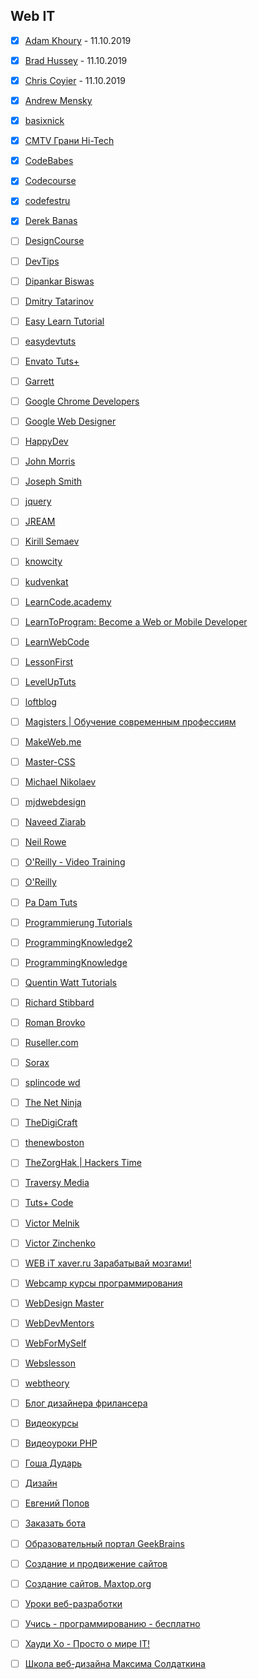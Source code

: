 ## Web IT

- [x] [Adam Khoury](https://www.youtube.com/channel/UCpzRDg0orQBZFBPzeXm1yNg) - 11.10.2019
- [x] [Brad Hussey](https://www.youtube.com/channel/UCVguiojKA6iobcySMJ5boNA) - 11.10.2019
- [x] [Chris Coyier](https://www.youtube.com/channel/UCADyUOnhyEoQqrw_RrsGleA) - 11.10.2019

- [x] [Andrew Mensky](https://www.youtube.com/channel/UCRoOYRhC4vpPWpeZ8GFMm6A)
- [x] [basixnick](https://www.youtube.com/channel/UC6hMTO-QhmYQvpNTkhha2dA)
- [x] [CMTV Грани Hi-Tech](https://www.youtube.com/channel/UC5dqkmvoovlmFsFZ3ACAVTw)
- [x] [CodeBabes](https://www.youtube.com/channel/UCVg4DAiKW5WgPKKbQAJ89MA)
- [x] [Codecourse](https://www.youtube.com/channel/UCpOIUW62tnJTtpWFABxWZ8g)
- [x] [codefestru](https://www.youtube.com/channel/UCH8zwr3rJOcgCApR_5z31cw)
- [x] [Derek Banas](https://www.youtube.com/channel/UCwRXb5dUK4cvsHbx-rGzSgw)
- [ ] [DesignCourse](https://www.youtube.com/channel/UCVyRiMvfUNMA1UPlDPzG5Ow)
- [ ] [DevTips](https://www.youtube.com/channel/UCyIe-61Y8C4_o-zZCtO4ETQ)
- [ ] [Dipankar Biswas](https://www.youtube.com/channel/UCVmP2ZiGYCJT1cuFSiF8dNQ)
- [ ] [Dmitry Tatarinov](https://www.youtube.com/channel/UCqGmFw8wurbav1q8tf3Zi8A)
- [ ] [Easy Learn Tutorial](https://www.youtube.com/channel/UCOmFcwNbdxxRXR6Xza0m4Ew)
- [ ] [easydevtuts](https://www.youtube.com/channel/UCI-vEugj8uNGB_ZFuutlMYw)
- [ ] [Envato Tuts+](https://www.youtube.com/channel/UC8lxnUR_CzruT2KA6cb7p0Q)
- [ ] [Garrett](https://www.youtube.com/channel/UCxSITxL2JbF229OGCqieVZw)
- [ ] [Google Chrome Developers](https://www.youtube.com/channel/UCnUYZLuoy1rq1aVMwx4aTzw)
- [ ] [Google Web Designer](https://www.youtube.com/channel/UC2FYFz_AQaKBMyrZe1Rrqyg)
- [ ] [HappyDev](https://www.youtube.com/channel/UCf83OZg4OR3_X041zbTF1KA)
- [ ] [John Morris](https://www.youtube.com/channel/UCFh7FvnJ_0sVP4V0rZe6AaA)
- [ ] [Joseph Smith](https://www.youtube.com/channel/UCWxB7V9weF702avKxXESdvw)
- [ ] [jquery](https://www.youtube.com/channel/UCDT2QjewZ8DHsiaDXQFkxPg)
- [ ] [JREAM](https://www.youtube.com/channel/UCFfuK45zBZxhq0m1bxYP-Zw)
- [ ] [Kirill Semaev](https://www.youtube.com/channel/UCemtVTjKhD_GcEOQ_rNOrRw)
- [ ] [knowcity](https://www.youtube.com/channel/UCYJYuuJTMwZxgJO_KYKIiYw)
- [ ] [kudvenkat](https://www.youtube.com/channel/UCCTVrRB5KpIiK6V2GGVsR1Q)
- [ ] [LearnCode.academy](https://www.youtube.com/channel/UCVTlvUkGslCV_h-nSAId8Sw)
- [ ] [LearnToProgram: Become a Web or Mobile Developer](https://www.youtube.com/channel/UCkg_xpBf5gMSnBZx8uRG-yg)
- [ ] [LearnWebCode](https://www.youtube.com/channel/UCHRp19HU7Y2LwfI0Ai6WAGQ)
- [ ] [LessonFirst](https://www.youtube.com/channel/UCLAkvv3lfwveX2aqo2oO9GQ)
- [ ] [LevelUpTuts](https://www.youtube.com/channel/UCyU5wkjgQYGRB0hIHMwm2Sg)
- [ ] [loftblog](https://www.youtube.com/channel/UCIIt69f5D44s2cdb9vXQNzA)
- [ ] [Magisters | Обучение современным профессиям](https://www.youtube.com/channel/UCUzksGhlJU0rNF5KneUZkSA)
- [ ] [MakeWeb.me](https://www.youtube.com/channel/UCt36CWL85NGtOgUMZ2X6x5g)
- [ ] [Master-CSS](https://www.youtube.com/channel/UC0Fl0gKuawQQs8jf35T_kfg)
- [ ] [Michael Nikolaev](https://www.youtube.com/channel/UCVkuc9H3X8F0lAg5paPcwLg)
- [ ] [mjdwebdesign](https://www.youtube.com/channel/UCbVOdMD0f1YQqOBlaQ_dYKA)
- [ ] [Naveed Ziarab](https://www.youtube.com/channel/UCIzPhZKIYoXBYxuN3t4TU2g)
- [ ] [Neil Rowe](https://www.youtube.com/channel/UCwHrYi0GL6dmYaRB0StEbEA)
- [ ] [O'Reilly - Video Training](https://www.youtube.com/channel/UCFvbB4_qLYRrOQNuFudz-Mg)
- [ ] [O'Reilly](https://www.youtube.com/channel/UC3BGlwmI-Vk6PWyMt15dKGw)
- [ ] [Pa Dam Tuts](https://www.youtube.com/channel/UCzKW1gIGnerPbsZD-C2QNpA)
- [ ] [Programmierung Tutorials](https://www.youtube.com/channel/UCbW1_N8jyA4-OTO428LTyjw)
- [ ] [ProgrammingKnowledge2](https://www.youtube.com/channel/UC8aFE06Cti9OnQcKpl6rDvQ)
- [ ] [ProgrammingKnowledge](https://www.youtube.com/channel/UCs6nmQViDpUw0nuIx9c_WvA)
- [ ] [Quentin Watt Tutorials](https://www.youtube.com/channel/UCtGGGu_hp8ToQ9BR6Vni19w)
- [ ] [Richard Stibbard](https://www.youtube.com/channel/UCBJnEkFKpFb2742_7cFmVzg)
- [ ] [Roman Brovko](https://www.youtube.com/channel/UCiwYG9Bnxfaipnp5ckCSlQw)
- [ ] [Ruseller.com](https://www.youtube.com/channel/UCqp_CZbW5drSGH5AFflSfuA)
- [ ] [Sorax](https://www.youtube.com/channel/UCdnFX7mzgup9moXG2fULOog)
- [ ] [splincode wd](https://www.youtube.com/channel/UC8xfERWMN3YMcQrM260ABtw)
- [ ] [The Net Ninja](https://www.youtube.com/channel/UCW5YeuERMmlnqo4oq8vwUpg)
- [ ] [TheDigiCraft](https://www.youtube.com/channel/UCw0ZIfZiV-BORQvok_cxNPw)
- [ ] [thenewboston](https://www.youtube.com/channel/UCJbPGzawDH1njbqV-D5HqKw)
- [ ] [TheZorgHak | Hackers Time](https://www.youtube.com/channel/UCLjT3EDaFM5XC8-i1TpTS5g)
- [ ] [Traversy Media](https://www.youtube.com/channel/UC29ju8bIPH5as8OGnQzwJyA)
- [ ] [Tuts+ Code](https://www.youtube.com/channel/UCd-EhXGbXSozuzsAAdPIn3A)
- [ ] [Victor Melnik](https://www.youtube.com/channel/UCe-2zBJGYQ2M9HaWb0IAoJg)
- [ ] [Victor Zinchenko](https://www.youtube.com/channel/UCQTlLk8CI8GDUPsz21uwjOQ)
- [ ] [WEB iT xaver.ru Зарабатывай мозгами!](https://www.youtube.com/channel/UC4vsJ5PMS3qNN61ORVL05og)
- [ ] [Webcamp курсы программирования](https://www.youtube.com/channel/UCc2xLoUejv78It0Tq61duaA)
- [ ] [WebDesign Master](https://www.youtube.com/channel/UC7enHM_oJRYJOnyJrcRzwbg)
- [ ] [WebDevMentors](https://www.youtube.com/channel/UCMqC6THcgjvDMbdxa7TaZ7w)
- [ ] [WebForMySelf](https://www.youtube.com/channel/UCGuhp4lpQvK94ZC5kuOZbjA)
- [ ] [Webslesson](https://www.youtube.com/channel/UC8Nbgc4vUi27HgBv2ffEiHw)
- [ ] [webtheory](https://www.youtube.com/channel/UCD15yBvmQElLP7EFL8vW6Yw)
- [ ] [Блог дизайнера фрилансера](https://www.youtube.com/channel/UCiF0YY5d84iFZrLrDsP7xRQ)
- [ ] [Видеокурсы](https://www.youtube.com/channel/UCpRlxyP9_s0QJ8TdOMj3aRA)
- [ ] [Видеоуроки PHP](https://www.youtube.com/channel/UCpEWlcj5rkU1H9vkIf9Lb5g)
- [ ] [Гоша Дударь](https://www.youtube.com/channel/UCvuY904el7JvBlPbdqbfguw)
- [ ] [Дизайн](https://www.youtube.com/channel/UCswtUaxvXXZe3KkwMtgrj9g)
- [ ] [Евгений Попов](https://www.youtube.com/channel/UCA1KuDtQapiKD50wk_mVM-Q)
- [ ] [Заказать бота](https://www.youtube.com/channel/UC7adbVu6XjmCnGyUml-O-xw)
- [ ] [Образовательный портал GeekBrains](https://www.youtube.com/channel/UCN6geF_MsLDEp5ISxXKgAFQ)
- [ ] [Создание и продвижение сайтов](https://www.youtube.com/channel/UCWWfIyhjfJHdH1Kvx5p9gyg)
- [ ] [Создание сайтов. Maxtop.org](https://www.youtube.com/channel/UCk4Gb1imUGYK5r6U3Xir4Rw)
- [ ] [Уроки веб-разработки](https://www.youtube.com/channel/UCHHw70vvbfyM6xJQoV8U-Pw)
- [ ] [Учись - программированию - бесплатно](https://www.youtube.com/channel/UCYcOu-hGM8gqcXFU1jnFJtg)
- [ ] [Хауди Хо - Просто о мире IT!](https://www.youtube.com/channel/UC7f5bVxWsm3jlZIPDzOMcAg)
- [ ] [Школа веб-дизайна Максима Солдаткина](https://www.youtube.com/channel/UCD2oiYqLVHUocIDh9iiDFIg)
